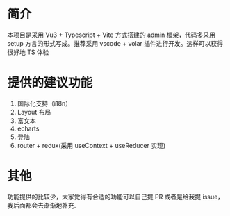 # 简介
本项目是采用 Vu3 + Typescript + Vite 方式搭建的 admin 框架，代码多采用 setup 方言的形式写成。推荐采用 vscode + volar 插件进行开发。这样可以获得很好地 TS 体验

# 提供的建议功能
1. 国际化支持（i18n）
2. Layout 布局
3. 富文本
4. echarts
6. 登陆
7. router + redux(采用 useContext + useReducer 实现)

# 其他
功能提供的比较少，大家觉得有合适的功能可以自己提 PR 或者是给我提 issue，我后面都会去渐渐地补充.